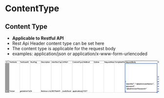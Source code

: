 # ContentType

## Content Type

* **Applicable to Restful API**
* Rest Api Header content type can be set here
* The content type is applicable for the request body
* examples: application/json or application/x-www-form-urlencoded

![](../../.gitbook/assets/image%20%2890%29.png)


